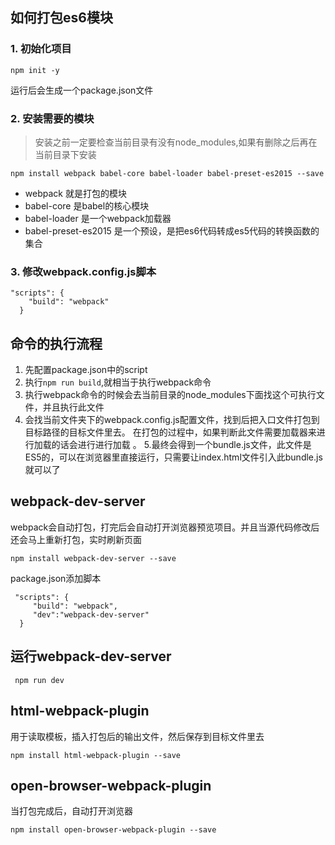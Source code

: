 ## 如何打包es6模块
### 1. 初始化项目
```
npm init -y
```
运行后会生成一个package.json文件

### 2. 安装需要的模块
> 安装之前一定要检查当前目录有没有node_modules,如果有删除之后再在当前目录下安装
```
npm install webpack babel-core babel-loader babel-preset-es2015 --save
```
- webpack 就是打包的模块
- babel-core 是babel的核心模块
- babel-loader 是一个webpack加载器
- babel-preset-es2015 是一个预设，是把es6代码转成es5代码的转换函数的集合

### 3. 修改webpack.config.js脚本
```
"scripts": {
    "build": "webpack"
  }
```

## 命令的执行流程
1. 先配置package.json中的script
2. 执行`npm run build`,就相当于执行webpack命令
3. 执行webpack命令的时候会去当前目录的node_modules下面找这个可执行文件，并且执行此文件
4. 会找当前文件夹下的webpack.config.js配置文件，找到后把入口文件打包到目标路径的目标文件里去。
在打包的过程中，如果判断此文件需要加载器来进行加载的话会进行进行加载 。
5.最终会得到一个bundle.js文件，此文件是ES5的，可以在浏览器里直接运行，只需要让index.html文件引入此bundle.js就可以了

## webpack-dev-server
webpack会自动打包，打完后会自动打开浏览器预览项目。并且当源代码修改后还会马上重新打包，实时刷新页面
```
npm install webpack-dev-server --save
```
package.json添加脚本
```
 "scripts": {
     "build": "webpack",
     "dev":"webpack-dev-server"
  }
```
## 运行webpack-dev-server
```
 npm run dev
```

## html-webpack-plugin
用于读取模板，插入打包后的输出文件，然后保存到目标文件里去
```
npm install html-webpack-plugin --save

```
## open-browser-webpack-plugin
当打包完成后，自动打开浏览器
```
npm install open-browser-webpack-plugin --save
```




